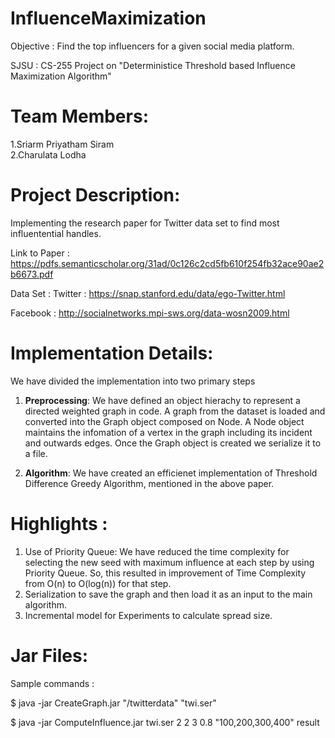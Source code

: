 # InfluenceMaximization
 Objective : Find the top influencers for a given social media platform.
 
 SJSU : CS-255 Project on "Deterministice Threshold based Influence Maximization Algorithm"
 
 # Team Members:
   1.Sriarm Priyatham Siram <br />
   2.Charulata Lodha

 # Project Description:
 Implementing the research paper for Twitter data set to find most influentential handles.
 
 Link to Paper : https://pdfs.semanticscholar.org/31ad/0c126c2cd5fb610f254fb32ace90ae2b6673.pdf
 
 Data Set :
 Twitter : https://snap.stanford.edu/data/ego-Twitter.html
 
 Facebook : http://socialnetworks.mpi-sws.org/data-wosn2009.html
 
 
 # Implementation Details:
   We have divided the implementation into two primary steps
   1. **Preprocessing**: We have defined an object hierachy to represent a directed weighted graph in code. A graph from the dataset is loaded and converted into the Graph object composed on Node. A Node object maintains the infomation of a vertex in the graph including its incident and outwards edges. Once the Graph object is created we serialize it to a file.
   
   2. **Algorithm**: We have created an efficienet implementation of Threshold Difference Greedy Algorithm, mentioned in the above paper. 
   
  # Highlights :
   1. Use of Priority Queue:
   We have reduced the time complexity for selecting the new seed with maximum influence at each step by using Priority Queue. So, this resulted in improvement of Time Complexity from O(n) to O(log(n)) for that step.
   2. Serialization to save the graph and then load it as an input to the main algorithm.
   3. Incremental model for Experiments to calculate spread size.
   
  
 # Jar Files:
  
   Sample commands :
   
   $ java -jar CreateGraph.jar "/twitterdata" "twi.ser"
   
   $ java -jar ComputeInfluence.jar twi.ser 2 2 3 0.8 "100,200,300,400" result

